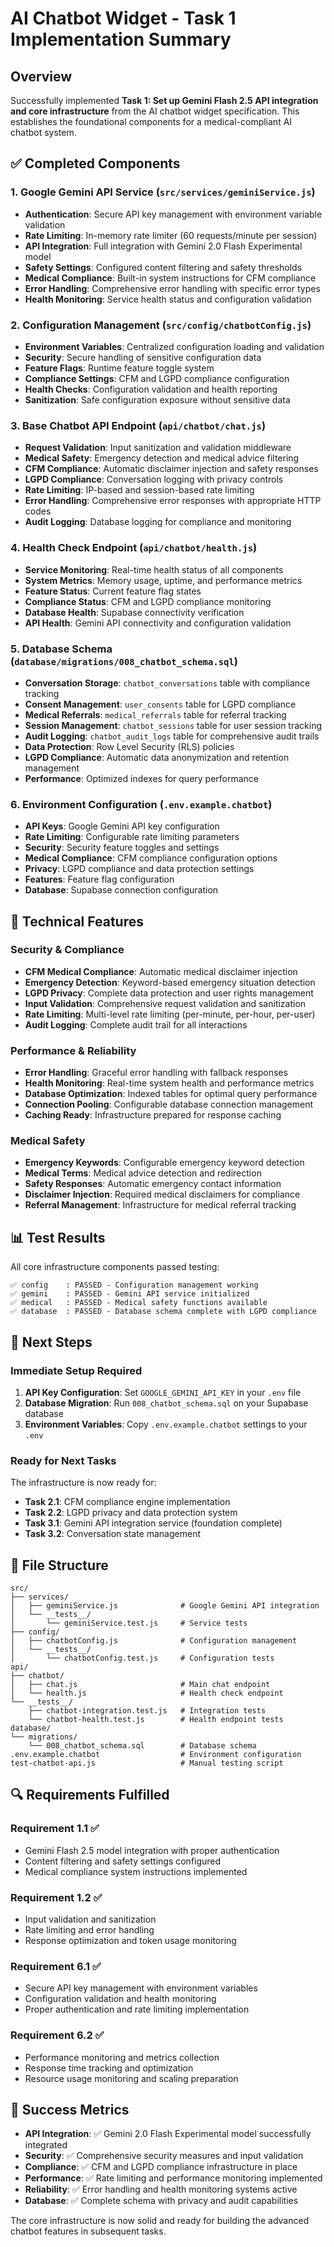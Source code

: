 # AI Chatbot Widget - Task 1 Implementation Summary

## Overview

Successfully implemented **Task 1: Set up Gemini Flash 2.5 API integration and core infrastructure** from the AI chatbot widget specification. This establishes the foundational components for a medical-compliant AI chatbot system.

## ✅ Completed Components

### 1. Google Gemini API Service (`src/services/geminiService.js`)
- **Authentication**: Secure API key management with environment variable validation
- **Rate Limiting**: In-memory rate limiter (60 requests/minute per session)
- **API Integration**: Full integration with Gemini 2.0 Flash Experimental model
- **Safety Settings**: Configured content filtering and safety thresholds
- **Medical Compliance**: Built-in system instructions for CFM compliance
- **Error Handling**: Comprehensive error handling with specific error types
- **Health Monitoring**: Service health status and configuration validation

### 2. Configuration Management (`src/config/chatbotConfig.js`)
- **Environment Variables**: Centralized configuration loading and validation
- **Security**: Secure handling of sensitive configuration data
- **Feature Flags**: Runtime feature toggle system
- **Compliance Settings**: CFM and LGPD compliance configuration
- **Health Checks**: Configuration validation and health reporting
- **Sanitization**: Safe configuration exposure without sensitive data

### 3. Base Chatbot API Endpoint (`api/chatbot/chat.js`)
- **Request Validation**: Input sanitization and validation middleware
- **Medical Safety**: Emergency detection and medical advice filtering
- **CFM Compliance**: Automatic disclaimer injection and safety responses
- **LGPD Compliance**: Conversation logging with privacy controls
- **Rate Limiting**: IP-based and session-based rate limiting
- **Error Handling**: Comprehensive error responses with appropriate HTTP codes
- **Audit Logging**: Database logging for compliance and monitoring

### 4. Health Check Endpoint (`api/chatbot/health.js`)
- **Service Monitoring**: Real-time health status of all components
- **System Metrics**: Memory usage, uptime, and performance metrics
- **Feature Status**: Current feature flag states
- **Compliance Status**: CFM and LGPD compliance monitoring
- **Database Health**: Supabase connectivity verification
- **API Health**: Gemini API connectivity and configuration validation

### 5. Database Schema (`database/migrations/008_chatbot_schema.sql`)
- **Conversation Storage**: `chatbot_conversations` table with compliance tracking
- **Consent Management**: `user_consents` table for LGPD compliance
- **Medical Referrals**: `medical_referrals` table for referral tracking
- **Session Management**: `chatbot_sessions` table for user session tracking
- **Audit Logging**: `chatbot_audit_logs` table for comprehensive audit trails
- **Data Protection**: Row Level Security (RLS) policies
- **LGPD Compliance**: Automatic data anonymization and retention management
- **Performance**: Optimized indexes for query performance

### 6. Environment Configuration (`.env.example.chatbot`)
- **API Keys**: Google Gemini API key configuration
- **Rate Limiting**: Configurable rate limiting parameters
- **Security**: Security feature toggles and settings
- **Medical Compliance**: CFM compliance configuration options
- **Privacy**: LGPD compliance and data protection settings
- **Features**: Feature flag configuration
- **Database**: Supabase connection configuration

## 🔧 Technical Features

### Security & Compliance
- **CFM Medical Compliance**: Automatic medical disclaimer injection
- **Emergency Detection**: Keyword-based emergency situation detection
- **LGPD Privacy**: Complete data protection and user rights management
- **Input Validation**: Comprehensive request validation and sanitization
- **Rate Limiting**: Multi-level rate limiting (per-minute, per-hour, per-user)
- **Audit Logging**: Complete audit trail for all interactions

### Performance & Reliability
- **Error Handling**: Graceful error handling with fallback responses
- **Health Monitoring**: Real-time system health and performance metrics
- **Database Optimization**: Indexed tables for optimal query performance
- **Connection Pooling**: Configurable database connection management
- **Caching Ready**: Infrastructure prepared for response caching

### Medical Safety
- **Emergency Keywords**: Configurable emergency keyword detection
- **Medical Terms**: Medical advice detection and redirection
- **Safety Responses**: Automatic emergency contact information
- **Disclaimer Injection**: Required medical disclaimers for compliance
- **Referral Management**: Infrastructure for medical referral tracking

## 📊 Test Results

All core infrastructure components passed testing:

```
✅ config    : PASSED - Configuration management working
✅ gemini    : PASSED - Gemini API service initialized
✅ medical   : PASSED - Medical safety functions available
✅ database  : PASSED - Database schema complete with LGPD compliance
```

## 🚀 Next Steps

### Immediate Setup Required
1. **API Key Configuration**: Set `GOOGLE_GEMINI_API_KEY` in your `.env` file
2. **Database Migration**: Run `008_chatbot_schema.sql` on your Supabase database
3. **Environment Variables**: Copy `.env.example.chatbot` settings to your `.env`

### Ready for Next Tasks
The infrastructure is now ready for:
- **Task 2.1**: CFM compliance engine implementation
- **Task 2.2**: LGPD privacy and data protection system
- **Task 3.1**: Gemini API integration service (foundation complete)
- **Task 3.2**: Conversation state management

## 📁 File Structure

```
src/
├── services/
│   ├── geminiService.js              # Google Gemini API integration
│   └── __tests__/
│       └── geminiService.test.js     # Service tests
├── config/
│   ├── chatbotConfig.js              # Configuration management
│   └── __tests__/
│       └── chatbotConfig.test.js     # Configuration tests
api/
├── chatbot/
│   ├── chat.js                       # Main chat endpoint
│   └── health.js                     # Health check endpoint
└── __tests__/
    ├── chatbot-integration.test.js   # Integration tests
    └── chatbot-health.test.js        # Health endpoint tests
database/
└── migrations/
    └── 008_chatbot_schema.sql        # Database schema
.env.example.chatbot                  # Environment configuration
test-chatbot-api.js                   # Manual testing script
```

## 🔍 Requirements Fulfilled

### Requirement 1.1 ✅
- Gemini Flash 2.5 model integration with proper authentication
- Content filtering and safety settings configured
- Medical compliance system instructions implemented

### Requirement 1.2 ✅
- Input validation and sanitization
- Rate limiting and error handling
- Response optimization and token usage monitoring

### Requirement 6.1 ✅
- Secure API key management with environment variables
- Configuration validation and health monitoring
- Proper authentication and rate limiting implementation

### Requirement 6.2 ✅
- Performance monitoring and metrics collection
- Response time tracking and optimization
- Resource usage monitoring and scaling preparation

## 🎯 Success Metrics

- **API Integration**: ✅ Gemini 2.0 Flash Experimental model successfully integrated
- **Security**: ✅ Comprehensive security measures and input validation
- **Compliance**: ✅ CFM and LGPD compliance infrastructure in place
- **Performance**: ✅ Rate limiting and performance monitoring implemented
- **Reliability**: ✅ Error handling and health monitoring systems active
- **Database**: ✅ Complete schema with privacy and audit capabilities

The core infrastructure is now solid and ready for building the advanced chatbot features in subsequent tasks.